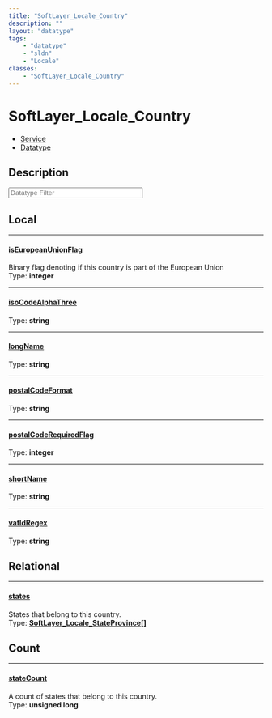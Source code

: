 ```yaml
---
title: "SoftLayer_Locale_Country"
description: ""
layout: "datatype"
tags:
    - "datatype"
    - "sldn"
    - "Locale"
classes:
    - "SoftLayer_Locale_Country"
---
```


# SoftLayer_Locale_Country
<div id='service-datatype'>
    <ul id='sldn-reference-tabs'>
    <li id='service'> <a href='/reference/services/SoftLayer_Locale_Country' >Service</a></li>    <li id='datatype'> <a href='/reference/datatypes/SoftLayer_Locale_Country' >Datatype</a></li>
    </ul>
</div>

## Description 






<!-- Filer BEGIN -->
<div class="view-filters">
        <div class="clearfix">
            <div class="search-input-box">
                <input placeholder="Datatype Filter" onkeyup="titleSearch(inputId='prop-input', divId='properties', elementClass='prop-row')" 
                    type="text" id="prop-input" value="" size="30" maxlength="128" class="form-text">
            </div>
        </div>
</div>
<!-- Filer END -->

<div id="properties" class="content">
<div id="localProperties" class="prop-content" >

## Local
<div class="prop-row">

-----
[isEuropeanUnionFlag]: #iseuropeanunionflag
#### [isEuropeanUnionFlag]
Binary flag denoting if this country is part of the European Union  
<span class="type-label">Type: </span>**integer**


</div>
<div class="prop-row">

-----
[isoCodeAlphaThree]: #isocodealphathree
#### [isoCodeAlphaThree]
  
<span class="type-label">Type: </span>**string**


</div>
<div class="prop-row">

-----
[longName]: #longname
#### [longName]
  
<span class="type-label">Type: </span>**string**


</div>
<div class="prop-row">

-----
[postalCodeFormat]: #postalcodeformat
#### [postalCodeFormat]
  
<span class="type-label">Type: </span>**string**


</div>
<div class="prop-row">

-----
[postalCodeRequiredFlag]: #postalcoderequiredflag
#### [postalCodeRequiredFlag]
  
<span class="type-label">Type: </span>**integer**


</div>
<div class="prop-row">

-----
[shortName]: #shortname
#### [shortName]
  
<span class="type-label">Type: </span>**string**


</div>
<div class="prop-row">

-----
[vatIdRegex]: #vatidregex
#### [vatIdRegex]
  
<span class="type-label">Type: </span>**string**


</div>
</div>
<!-- LOCAL PROPERTY END -->

<div id="relationalProperties"  class="prop-content" >

## Relational
<div class="prop-row">

-----
[states]: #states
#### [states]
States that belong to this country.  
<span class="type-label">Type: </span>**<a href='/reference/datatypes/SoftLayer_Locale_StateProvince'>SoftLayer_Locale_StateProvince[] </a>**


</div>

## Count
<div class="prop-row">

-----
[stateCount]: #statecount
#### [stateCount]
A count of states that belong to this country.   
<span class="type-label">Type: </span>**unsigned long**


</div>
</div>


